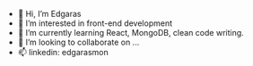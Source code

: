 - 👋 Hi, I’m Edgaras
- 👀 I’m interested in front-end development
- 🌱 I’m currently learning React, MongoDB, clean code writing.
- 💞️ I’m looking to collaborate on ...
- 📫 linkedin: edgarasmon

<!---
EdgarasMon/EdgarasMon is a ✨ special ✨ repository because its `README.md` (this file) appears on your GitHub profile.
You can click the Preview link to take a look at your changes.
--->
